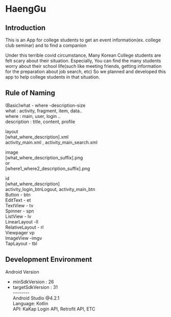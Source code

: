 # HaengGu

## Introduction

This is an App for  college students to get an event information(ex. college club seminar) and to find a companion

Under this terrible covid circumstance, Many Korean College students are felt scary about their situation. 
Especially, You can find the many students worry about their school life(such like meeting friends, getting information for the preparation about job search, etc)
So we planned and developed this app to help college students in that situation.

<!-- ## UI
1. Splash <br />
<img src = "" width="30%" height="70%"><br />
<!-- 2. Main <br/>
2-2. Search
4. Find Events
5. looking for a Companion
6. Chat
7. ChatList
8. Profile
9. MyPage --> 

## Rule of Naming
(Basic)what - where -description-size</br>
what : activity, fragment, item, data..</br>
where : main, user, login ..</br>
description : title, content, profile </br>

layout</br>
[what_where_description].xml</br>
 activity_main.xml , activity_main_search.xml</br>

image</br>
[what_where_description_suffix].png</br>
or</br>
[where1_where2_description_suffix].png</br>

id</br>
[what_where_description]</br>
activity_login_btnLogout, activity_main_btn</br>
Button - btn</br>
EditText - et</br>
TextView - tv</br>
Spinner - spn</br>
ListView - lv</br>
LinearLayout -ll</br>
RelativeLayout - rl</br>
Viewpager vp</br>
ImageView -imgv</br>
TapLayout - tbl</br>

## Development Environment

Android Version</br>
- minSdkVersion : 26</br>
- targetSdkVersion : 31</br>
--------</br>
Android Studio @4.2.1</br>
Language: Kotlin</br>
API: KaKap Login API, Retrofit API, ETC </br>
</br>
